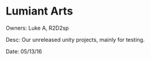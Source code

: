# Lumiant Arts
Owners: Luke A, R2D2sp

Desc: Our unreleased unity projects, mainly for testing.


Date: 05/13/16
